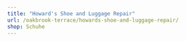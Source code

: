 ```yaml
---
title: "Howard's Shoe and Luggage Repair"
url: /oakbrook-terrace/howards-shoe-and-luggage-repair/
shop: Schuhe
---
```

